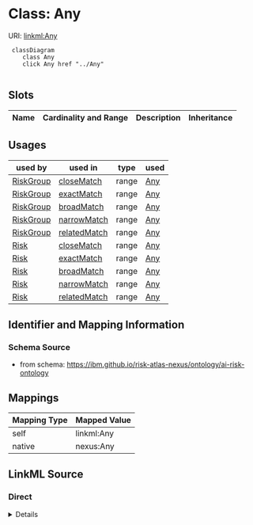 

# Class: Any



URI: [linkml:Any](https://w3id.org/linkml/Any)






```mermaid
 classDiagram
    class Any
    click Any href "../Any"
      
```




<!-- no inheritance hierarchy -->


## Slots

| Name | Cardinality and Range | Description | Inheritance |
| ---  | --- | --- | --- |





## Usages

| used by | used in | type | used |
| ---  | --- | --- | --- |
| [RiskGroup](RiskGroup.md) | [closeMatch](closeMatch.md) | range | [Any](Any.md) |
| [RiskGroup](RiskGroup.md) | [exactMatch](exactMatch.md) | range | [Any](Any.md) |
| [RiskGroup](RiskGroup.md) | [broadMatch](broadMatch.md) | range | [Any](Any.md) |
| [RiskGroup](RiskGroup.md) | [narrowMatch](narrowMatch.md) | range | [Any](Any.md) |
| [RiskGroup](RiskGroup.md) | [relatedMatch](relatedMatch.md) | range | [Any](Any.md) |
| [Risk](Risk.md) | [closeMatch](closeMatch.md) | range | [Any](Any.md) |
| [Risk](Risk.md) | [exactMatch](exactMatch.md) | range | [Any](Any.md) |
| [Risk](Risk.md) | [broadMatch](broadMatch.md) | range | [Any](Any.md) |
| [Risk](Risk.md) | [narrowMatch](narrowMatch.md) | range | [Any](Any.md) |
| [Risk](Risk.md) | [relatedMatch](relatedMatch.md) | range | [Any](Any.md) |






## Identifier and Mapping Information







### Schema Source


* from schema: https://ibm.github.io/risk-atlas-nexus/ontology/ai-risk-ontology




## Mappings

| Mapping Type | Mapped Value |
| ---  | ---  |
| self | linkml:Any |
| native | nexus:Any |







## LinkML Source

<!-- TODO: investigate https://stackoverflow.com/questions/37606292/how-to-create-tabbed-code-blocks-in-mkdocs-or-sphinx -->

### Direct

<details>
```yaml
name: Any
from_schema: https://ibm.github.io/risk-atlas-nexus/ontology/ai-risk-ontology
class_uri: linkml:Any

```
</details>

### Induced

<details>
```yaml
name: Any
from_schema: https://ibm.github.io/risk-atlas-nexus/ontology/ai-risk-ontology
class_uri: linkml:Any

```
</details>